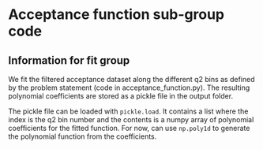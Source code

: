 # Acceptance function sub-group code

## Information for fit group 

We fit the filtered acceptance dataset along the different q2 bins as 
defined by the problem statement (code in acceptance_function.py). 
The resulting polynomial coefficients are stored as a pickle file in 
the output folder. 

The pickle file can be loaded with `pickle.load`. It contains a list 
where the index is the q2 bin number and the contents is a numpy array 
of polynomial coefficients for the fitted function. For now, can use 
`np.poly1d` to generate the polynomial function from the coefficients. 